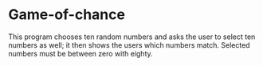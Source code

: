 # Game-of-chance
This program chooses ten random numbers and asks the user to select ten numbers as well; it then shows the users which numbers match.
Selected numbers must be between zero with eighty.
